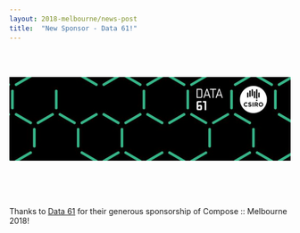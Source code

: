 ```yaml
---
layout: 2018-melbourne/news-post
title:  "New Sponsor - Data 61!"
---
```


<br>
<br>

[![](/assets/img/2018-melbourne/data61.png)](https://data61.csiro.au/)

<br>
<br>
<br>


Thanks to [Data 61](https://data61.csiro.au/) for their generous sponsorship of
Compose :: Melbourne 2018!


